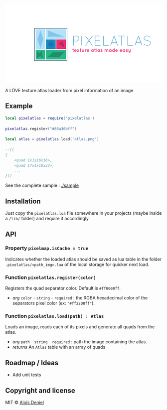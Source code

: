 ![Logo](logo.png)

A LÖVE texture atlas loader from pixel information of an image.

## Example

```lua
local pixelatlas = require('pixelatlas')

pixelatlas.register("#86a36bff")

local atlas = pixelatlas.load('atlas.png')

--[[
{
	<quad 1x1x16x16>,
	<quad 17x1x16x32>,
	...
}]]

```

See the complete sample : [./sample](./sample)

## Installation

Just copy the `pixelatlas.lua` file somewhere in your projects (maybe inside a `/lib/` folder) and require it accordingly.

## API

### Property `pixelmap.isCache = true`

Indicates whether the loaded atlas should be saved as lua table in the folder `.pixelatlas/<path_img>.lua` of the local storage for quicker next load.

### Function `pixelatlas.register(color)`

Registers the quad separator color. Default is `#ff0000ff`.

* *arg* `color` - `string` - `required` : the RGBA hexadecimal color of the separators pixel color (ex: `"#ff2200ff"`).

### Function `pixelatlas.load(path) : Atlas`

Loads an image, reads each of its pixels and generate all quads from the atlas.

* *arg* `path` - `string` - `required` : path the image containing the atlas.
* *returns* An `Atlas` table with an array of quads

## Roadmap / Ideas

* Add unit tests

## Copyright and license

MIT © [Aloïs Deniel](http://aloisdeniel.github.io)
